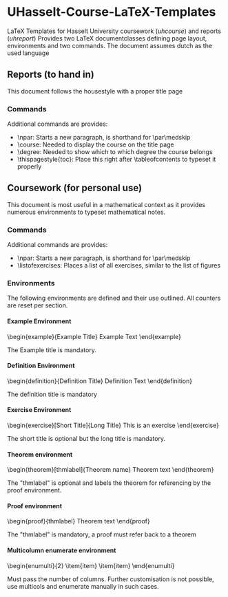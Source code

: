 # UHasselt-Course-LaTeX-Templates
LaTeX Templates for Hasselt University coursework (*uhcourse*) and reports (*uhreport*)
Provides two LaTeX documentclasses defining page layout, environments and two commands.
The document assumes dutch as the used language

## Reports (to hand in)
This document follows the housestyle with a proper title page

### Commands
Additional commands are provides:

* \npar: Starts a new paragraph, is shorthand for \par\medskip
* \course: Needed to display the course on the title page
* \degree: Needed to show which to which degree the course belongs
* \thispagestyle{toc}: Place this right after \tableofcontents to typeset it properly

## Coursework (for personal use)
This document is most useful in a mathematical context as it provides numerous environments to typeset mathematical notes.

### Commands
Additional commands are provides:

* \npar: Starts a new paragraph, is shorthand for \par\medskip
* \listofexercises: Places a list of all exercises, similar to the list of figures

### Environments
The following environments are defined and their use outlined.
All counters are reset per section.

#### Example Environment
\begin{example}{Example Title}
    Example Text
\end{example}

The Example title is mandatory.

#### Definition Environment
\begin{definition}{Definition Title}
    Definition Text
\end{definition}

The definition title is mandatory 

#### Exercise Environment
\begin{exercise}[Short Title]{Long Title}
    This is an exercise
\end{exercise}

The short title is optional but the long title is mandatory.

#### Theorem environment
\begin{theorem}[thmlabel]{Theorem name}
    Theorem text
\end{theorem}

The "thmlabel" is optional and labels the theorem for referencing by the proof environment.


#### Proof environment
\begin{proof}{thmlabel}
    Theorem text
\end{proof}

The "thmlabel" is mandatory, a proof must refer back to a theorem

#### Multicolumn enumerate environment
\begin{enumulti}{2}
    \item{item}
    \item{item}
\end{enumulti}

Must pass the number of columns. 
Further customisation is not possible, use multicols and enumerate manually in such cases.
